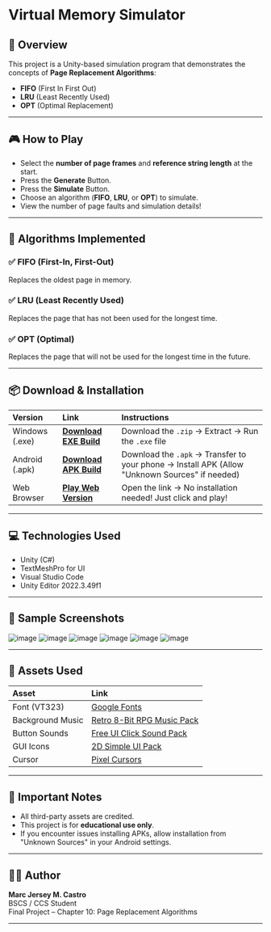 # Virtual Memory Simulator

## 📌 Overview

This project is a Unity-based simulation program that demonstrates the concepts of **Page Replacement Algorithms**:  
- **FIFO** (First In First Out)  
- **LRU** (Least Recently Used)  
- **OPT** (Optimal Replacement)

---

## 🎮 How to Play
- Select the **number of page frames** and **reference string length** at the start.
- Press the **Generate** Button.
- Press the **Simulate** Button.
- Choose an algorithm (**FIFO**, **LRU**, or **OPT**) to simulate.
- View the number of page faults and simulation details!

---

## 🧠 Algorithms Implemented

### ✅ FIFO (First-In, First-Out)
Replaces the oldest page in memory.

### ✅ LRU (Least Recently Used)
Replaces the page that has not been used for the longest time.

### ✅ OPT (Optimal)
Replaces the page that will not be used for the longest time in the future.

---

## 📦 Download & Installation

| Version | Link | Instructions |
|:--------|:-----|:-------------|
| Windows (.exe) | **[Download EXE Build](https://github.com/MUMEi-28/VirtualMemorySimulator/releases/tag/VmSim-v1.3.3_Windows)** | Download the `.zip` → Extract → Run the `.exe` file |
| Android (.apk) | **[Download APK Build](https://github.com/MUMEi-28/VirtualMemorySimulator/releases/tag/VmSim-v1.2.0_Apk)** | Download the `.apk` → Transfer to your phone → Install APK (Allow "Unknown Sources" if needed) |
| Web Browser | **[Play Web Version](https://mumei-28.github.io/VirtualMemorySimulator/)** | Open the link → No installation needed! Just click and play! |

---

## 💻 Technologies Used

- Unity (C#)
- TextMeshPro for UI
- Visual Studio Code
- Unity Editor 2022.3.49f1

---

## 📸 Sample Screenshots

![image](https://github.com/user-attachments/assets/582b29be-011e-48cf-9ece-973004db999c)
![image](https://github.com/user-attachments/assets/56bbc40b-2549-4e7b-b848-6d44d342bf0f)
![image](https://github.com/user-attachments/assets/373da036-379b-4031-8af2-0b8775d59d2b)
![image](https://github.com/user-attachments/assets/e6caa55e-2c38-4fa5-aabe-6781ccfbd04f)
![image](https://github.com/user-attachments/assets/6eff4b4b-a006-4a63-94a4-c60f1873060c)
![image](https://github.com/user-attachments/assets/03bd1f45-ea03-4728-a83e-05a1e004ea88)

---

## 🎨 Assets Used
| Asset | Link |
|:------|:--------|
| Font (VT323) | [Google Fonts](https://fonts.google.com/specimen/VT323) |
| Background Music | [Retro 8-Bit RPG Music Pack](https://assetstore.unity.com/packages/audio/music/retro-8-bit-rpg-music-pack-by-may-genko-249721) |
| Button Sounds | [Free UI Click Sound Pack](https://assetstore.unity.com/packages/audio/sound-fx/free-ui-click-sound-pack-244644) |
| GUI Icons | [2D Simple UI Pack](https://assetstore.unity.com/packages/2d/gui/icons/2d-simple-ui-pack-218050) |
| Cursor| [Pixel Cursors](https://assetstore.unity.com/packages/2d/gui/icons/pixel-cursors-109256) |


---

## 📢 Important Notes
- All third-party assets are credited.
- This project is for **educational use only**.
- If you encounter issues installing APKs, allow installation from "Unknown Sources" in your Android settings.

---

## 🧑‍🎓 Author

**Marc Jersey M. Castro**  
BSCS / CCS Student  
Final Project – Chapter 10: Page Replacement Algorithms  

---

